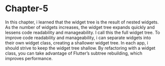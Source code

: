 # Chapter-5
In this chapter, i learned that the widget tree is the result of nested widgets. As the number of widgets increases, the widget tree expands quickly and lessens code readability and manageability. I call this the full widget tree. To improve code readability and manageability, i can separate widgets into their own widget class, creating a shallower widget tree. In each app, i should strive to keep the widget tree shallow. By refactoring with a widget class, you can take advantage of Flutter’s subtree rebuilding, which improves performance.
